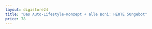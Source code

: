 ```yaml
---
layout: digistore24
title: "Das Auto-Lifestyle-Konzept + alle Boni: HEUTE 50ngebot"
price: 78
---
```


